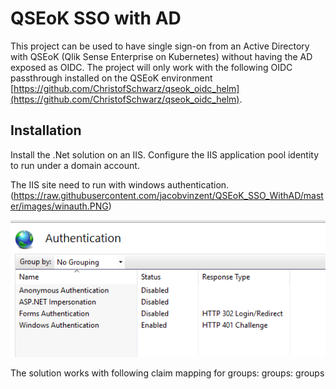 # QSEoK SSO with AD

This project can be used to have single sign-on from an Active Directory with QSEoK (Qlik Sense Enterprise on Kubernetes) without having the AD exposed as OIDC. The project will only work with the following OIDC passthrough installed on the QSEoK environment [https://github.com/ChristofSchwarz/qseok_oidc_helm](https://github.com/ChristofSchwarz/qseok_oidc_helm).


## Installation

Install the .Net solution on an IIS. Configure the IIS application pool identity to run under a domain account.

The IIS site need to run with windows authentication.
(https://raw.githubusercontent.com/jacobvinzent/QSEoK_SSO_WithAD/master/images/winauth.PNG)

![Alt text](/images/winauth.PNG?raw=true "Optional Title")


The solution works with following claim mapping for groups: 
groups: groups 
